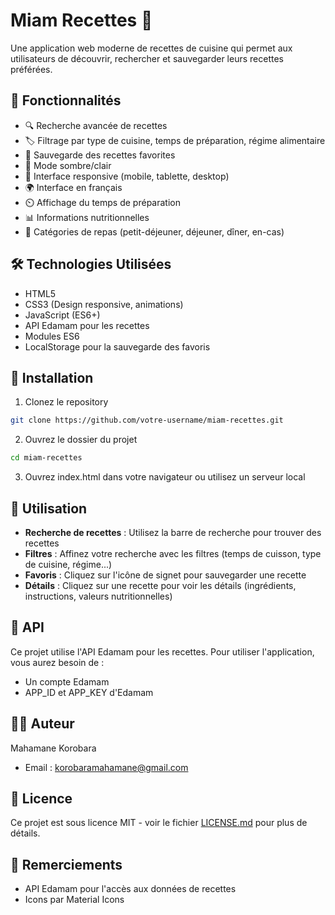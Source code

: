 # Miam Recettes 🍳

Une application web moderne de recettes de cuisine qui permet aux utilisateurs de découvrir, rechercher et sauvegarder leurs recettes préférées.

## 🌟 Fonctionnalités

- 🔍 Recherche avancée de recettes
- 🏷️ Filtrage par type de cuisine, temps de préparation, régime alimentaire
- 💾 Sauvegarde des recettes favorites
- 🌙 Mode sombre/clair
- 📱 Interface responsive (mobile, tablette, desktop)
- 🌍 Interface en français
- ⏲️ Affichage du temps de préparation
- 📊 Informations nutritionnelles
- 🥗 Catégories de repas (petit-déjeuner, déjeuner, dîner, en-cas)

## 🛠️ Technologies Utilisées

- HTML5
- CSS3 (Design responsive, animations)
- JavaScript (ES6+)
- API Edamam pour les recettes
- Modules ES6
- LocalStorage pour la sauvegarde des favoris

## 🚀 Installation

1. Clonez le repository
```bash
git clone https://github.com/votre-username/miam-recettes.git
```

2. Ouvrez le dossier du projet
```bash
cd miam-recettes
```

3. Ouvrez index.html dans votre navigateur ou utilisez un serveur local

## 📖 Utilisation

- **Recherche de recettes** : Utilisez la barre de recherche pour trouver des recettes
- **Filtres** : Affinez votre recherche avec les filtres (temps de cuisson, type de cuisine, régime...)
- **Favoris** : Cliquez sur l'icône de signet pour sauvegarder une recette
- **Détails** : Cliquez sur une recette pour voir les détails (ingrédients, instructions, valeurs nutritionnelles)

## 🔑 API

Ce projet utilise l'API Edamam pour les recettes. Pour utiliser l'application, vous aurez besoin de :
- Un compte Edamam
- APP_ID et APP_KEY d'Edamam

## 👨‍💻 Auteur

Mahamane Korobara
- Email : korobaramahamane@gmail.com

## 📄 Licence

Ce projet est sous licence MIT - voir le fichier [LICENSE.md](LICENSE.md) pour plus de détails.

## 🙏 Remerciements

- API Edamam pour l'accès aux données de recettes
- Icons par Material Icons